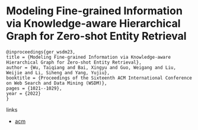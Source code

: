 # Modeling Fine-grained Information via Knowledge-aware Hierarchical Graph for Zero-shot Entity Retrieval

```
@inproceedings{ger_wsdm23,
title = {Modeling Fine-grained Information via Knowledge-aware Hierarchical Graph for Zero-shot Entity Retrieval},
author = {Wu, Taiqiang and Bai, Xingyu and Guo, Weigang and Liu, Weijie and Li, Siheng and Yang, Yujiu},
booktitle = {Proceedings of the Sixteenth ACM International Conference on Web Search and Data Mining (WSDM)},
pages = {1021--1029},
year = {2022}
}
```

links
- [acm](https://dl.acm.org/doi/10.1145/3539597.3570415)
